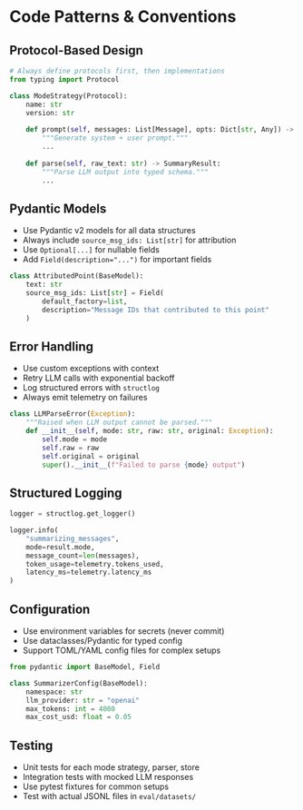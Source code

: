 # Code Patterns & Conventions

## Protocol-Based Design
```python
# Always define protocols first, then implementations
from typing import Protocol

class ModeStrategy(Protocol):
    name: str
    version: str
    
    def prompt(self, messages: List[Message], opts: Dict[str, Any]) -> str:
        """Generate system + user prompt."""
        ...
    
    def parse(self, raw_text: str) -> SummaryResult:
        """Parse LLM output into typed schema."""
        ...
```

## Pydantic Models
- Use Pydantic v2 models for all data structures
- Always include `source_msg_ids: List[str]` for attribution
- Use `Optional[...]` for nullable fields
- Add `Field(description="...")` for important fields

```python
class AttributedPoint(BaseModel):
    text: str
    source_msg_ids: List[str] = Field(
        default_factory=list,
        description="Message IDs that contributed to this point"
    )
```

## Error Handling
- Use custom exceptions with context
- Retry LLM calls with exponential backoff
- Log structured errors with `structlog`
- Always emit telemetry on failures

```python
class LLMParseError(Exception):
    """Raised when LLM output cannot be parsed."""
    def __init__(self, mode: str, raw: str, original: Exception):
        self.mode = mode
        self.raw = raw
        self.original = original
        super().__init__(f"Failed to parse {mode} output")
```

## Structured Logging
```python
logger = structlog.get_logger()

logger.info(
    "summarizing_messages",
    mode=result.mode,
    message_count=len(messages),
    token_usage=telemetry.tokens_used,
    latency_ms=telemetry.latency_ms
)
```

## Configuration
- Use environment variables for secrets (never commit)
- Use dataclasses/Pydantic for typed config
- Support TOML/YAML config files for complex setups

```python
from pydantic import BaseModel, Field

class SummarizerConfig(BaseModel):
    namespace: str
    llm_provider: str = "openai"
    max_tokens: int = 4000
    max_cost_usd: float = 0.05
```

## Testing
- Unit tests for each mode strategy, parser, store
- Integration tests with mocked LLM responses
- Use pytest fixtures for common setups
- Test with actual JSONL files in `eval/datasets/`

